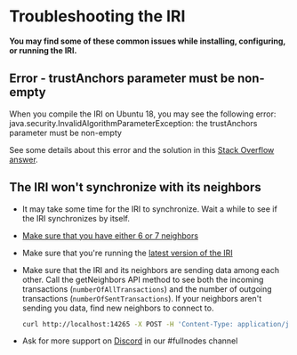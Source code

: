 # Troubleshooting the IRI

**You may find some of these common issues while installing, configuring, or running the IRI.**

## Error - trustAnchors parameter must be non-empty

When you compile the IRI on Ubuntu 18, you may see the following error:
    java.security.InvalidAlgorithmParameterException: the trustAnchors parameter must be non-empty

See some details about this error and the solution in this [Stack Overflow answer](https://stackoverflow.com/questions/6784463/error-trustanchors-parameter-must-be-non-empty).

## The IRI won't synchronize with its neighbors

* It may take some time for the IRI to synchronize. Wait a while to see if the IRI synchronizes by itself.

* [Make sure that you have either 6 or 7 neighbors](../how-to-guides/find-neighbor-iri-nodes.md)

* Make sure that you're running the [latest version of the IRI](https://github.com/iotaledger/iri/releases)

* Make sure that the IRI and its neighbors are sending data among each other. Call the getNeighbors API method to see both the incoming transactions (`numberOfAllTransactions`) and the number of outgoing transactions (`numberOfSentTransactions`). If your neighbors aren't sending you data, find new neighbors to connect to.

    ```bash
    curl http://localhost:14265 -X POST -H 'Content-Type: application/json' -H 'X-IOTA-API-Version: 1' -d '{"command": "getNeighbors"}'
    ```

* Ask for more support on [Discord](https://discordapp.com/invite/fNGZXvh) in our #fullnodes channel 